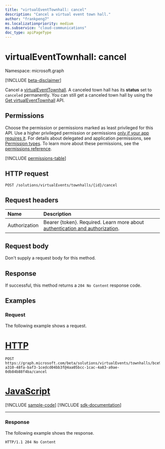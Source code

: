 ```yaml
---
title: "virtualEventTownhall: cancel"
description: "Cancel a virtual event town hall."
author: "frankpeng7"
ms.localizationpriority: medium
ms.subservice: "cloud-communications"
doc_type: apiPageType
---
```


# virtualEventTownhall: cancel
Namespace: microsoft.graph

[!INCLUDE [beta-disclaimer](../../includes/beta-disclaimer.md)]

Cancel a [virtualEventTownhall](../resources/virtualeventtownhall.md). A canceled town hall has its **status** set to `canceled` permanently. You can still get a canceled town hall by using the [Get virtualEventTownhall](../api/virtualeventtownhall-get.md) API.

## Permissions

Choose the permission or permissions marked as least privileged for this API. Use a higher privileged permission or permissions [only if your app requires it](/graph/permissions-overview#best-practices-for-using-microsoft-graph-permissions). For details about delegated and application permissions, see [Permission types](/graph/permissions-overview#permission-types). To learn more about these permissions, see the [permissions reference](/graph/permissions-reference).

<!-- {
  "blockType": "permissions",
  "name": "virtualevent-cancel-permissions"
}
-->
[!INCLUDE [permissions-table](../includes/permissions/virtualevent-cancel-permissions.md)]

## HTTP request

<!-- {
  "blockType": "ignored"
}
-->
``` http
POST /solutions/virtualEvents/townhalls/{id}/cancel
```

## Request headers

|Name|Description|
|:---|:---|
|Authorization|Bearer {token}. Required. Learn more about [authentication and authorization](/graph/auth/auth-concepts).|

## Request body

Don't supply a request body for this method.

## Response

If successful, this method returns a `204 No Content` response code.

## Examples

### Request

The following example shows a request.

# [HTTP](#tab/http)
<!-- {
  "blockType": "request",
  "name": "virtualeventtownhall.cancel",
  "sampleKeys": ["bce9a3ca-a310-48fa-baf3-1cedcd04bb3f@4aa05bcc-1cac-4a83-a9ae-0db84b88f4ba"]
}
-->
``` http
POST https://graph.microsoft.com/beta/solutions/virtualEvents/townhalls/bce9a3ca-a310-48fa-baf3-1cedcd04bb3f@4aa05bcc-1cac-4a83-a9ae-0db84b88f4ba/cancel
```

# [JavaScript](#tab/javascript)
[!INCLUDE [sample-code](../includes/snippets/javascript/virtualeventtownhallcancel-javascript-snippets.md)]
[!INCLUDE [sdk-documentation](../includes/snippets/snippets-sdk-documentation-link.md)]

---

### Response

The following example shows the response.

<!-- {
  "blockType": "response",
  "truncated": true
}
-->
``` http
HTTP/1.1 204 No Content
```
